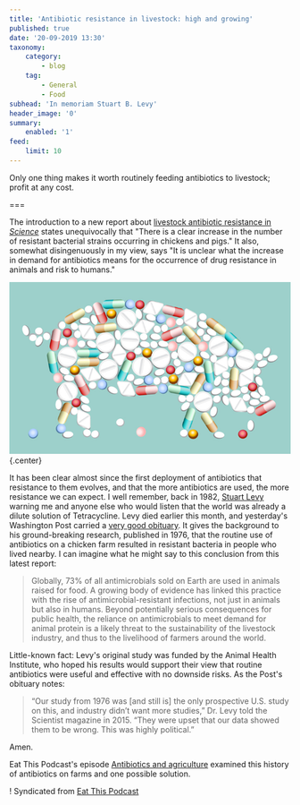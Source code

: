 ```yaml
---
title: 'Antibiotic resistance in livestock: high and growing'
published: true
date: '20-09-2019 13:30'
taxonomy:
    category:
        - blog
    tag:
        - General
        - Food
subhead: 'In memoriam Stuart B. Levy'
header_image: '0'
summary:
    enabled: '1'
feed:
    limit: 10
---
```


Only one thing makes it worth routinely feeding antibiotics to livestock; profit at any cost.

===

The introduction to a new report about [livestock antibiotic resistance in *Science*](https://science.sciencemag.org/content/365/6459/eaaw1944) states unequivocally that "There is a clear increase in the number of resistant bacterial strains occurring in chickens and pigs." It also, somewhat disingenuously in my view, says "It is unclear what the increase in demand for antibiotics means for the occurrence of drug resistance in animals and risk to humans."

![picture of pig made up of pills and capsules](pig.jpg){.center} 

It has been clear almost since the first deployment of antibiotics that resistance to them evolves, and that the more antibiotics are used, the more resistance we can expect. I well remember, back in 1982, [Stuart Levy](https://en.wikipedia.org/wiki/Stuart_B._Levy) warning me and anyone else who would listen that the world was already a dilute solution of Tetracycline. Levy died earlier this month, and yesterday's Washington Post carried a [very good obituary](https://www.washingtonpost.com/local/obituaries/stuart-levy-microbiologist-who-sounded-alarm-on-antibiotic-resistance-dies-at-80/2019/09/19/4011ea96-dae9-11e9-a688-303693fb4b0b_story.html). It gives the background to his ground-breaking research, published in 1976, that the routine use of antibiotics on a chicken farm resulted in resistant bacteria in people who lived nearby. I can imagine what he might say to this conclusion from this latest report:

> Globally, 73% of all antimicrobials sold on Earth are used in animals raised for food. A growing body of evidence has linked this practice with the rise of antimicrobial-resistant infections, not just in animals but also in humans. Beyond potentially serious consequences for public health, the reliance on antimicrobials to meet demand for animal protein is a likely threat to the sustainability of the livestock industry, and thus to the livelihood of farmers around the world.

Little-known fact: Levy's original study was funded by the Animal Health Institute, who hoped his results would support their view that routine antibiotics were useful and effective with no downside risks. As the Post's obituary notes:

> “Our study from 1976 was [and still is] the only prospective U.S. study on this, and industry didn’t want more studies,” Dr. Levy told the Scientist magazine in 2015. “They were upset that our data showed them to be wrong. This was highly political.”

Amen.

Eat This Podcast's episode [Antibiotics and agriculture](https://www.eatthispodcast.com/antibiotics-and-agriculture/) examined this history of antibiotics on farms and one possible solution.

! Syndicated from [Eat This Podcast](https://www.eatthispodcast.com/antibiotic-resistance-in-livestock-high-and-growing/)